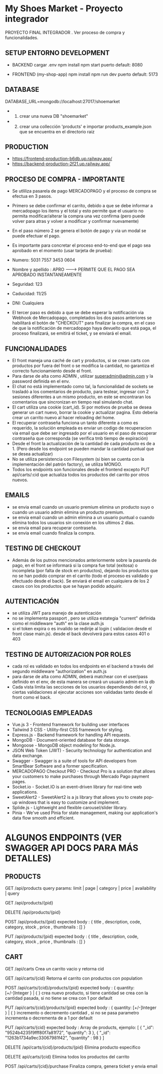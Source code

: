 # My Shoes Market - Proyecto integrador

PROYECTO FINAL INTEGRADOR . Ver proceso de compra y funcionalidades.

## SETUP ENTORNO DEVELOPMENT

- BACKEND
  cargar .env
  npm install
  npm start
  puerto default: 8080

- FRONTEND (my-shop-app)
  npm install
  npm run dev
  puerto default: 5173

## DATABASE

  DATABASE_URL=mongodb://localhost:27017/shoemarket
- 1. crear una nueva DB "shoemarket"
- 2. crear una collección 'products' e importar products_example.json que se encuentra en el directorio raiz

## PRODUCTION

- https://frontend-production-b6db.up.railway.app/
- https://backend-production-2f21.up.railway.app/


## PROCESO DE COMPRA - IMPORTANTE
- Se utliliza pasarela de pago MERCADOPAGO y el proceso de compra se efectua en 3 pasos.
- Primero se debe confirmar el carrito, debido a que se debe informar a mercadopago los items y el total y esto permite que el usuario no permita modificar/alterar la compra una vez confirma (pero puede volver para atras y volver a modificar y confirmar nuevamente)
- En el paso número 2 se genera el botón de pago y via un modal se puede efectuar el pago.
- Es importante para concretar el proceso end-to-end que el pago sea aprobado en el momento (usar tarjeta de prueba):

- Numero: 5031 7557 3453 0604
- Nombre y apellido : APRO  ---> PERMITE QUE EL PAGO SEA APROBADO INSTANTANEAMENTE
- Seguridad: 123
- Caducidad: 11/25
- DNI: Cualquiera

- El tercer paso es debido a que se debe esperar la notificación via Webhook de Mercadopago, completados los dos pasos anteriores se habilitará el botón de "CHECKOUT" para finalizar la compra, en el caso de que la notificación de mercadopago haya devuelto que está paga, el proceso finalizará, se emitirá el ticket, y se enviará el email.


## FUNCIONALIDADES
- El front maneja una caché de cart y productos, si se crean carts con productos por fuera del front o se modifica la cantidad, no garantiza el correcto funcionamiento desde el front.
- Para darse de alta como ADMIN , utilizar superadmin@admin.com y la password definida en el env.
- El chat no está implementado como tal, la funcionalidad de sockets se trasladó a los comentarios de producto, para testear, ingresar con 2 sesiones diferentes a un mismo producto, en este se encontraran los comentarios que sincronizan en tiempo real simulando chat.
- El cart utiliza una cookie (cart_id). Si por motivos de prueba se desea generar un cart nuevo, borrar la cookie y actualizar pagina. Esto deberia crear un carrito nuevo al hacer reloading del home.
- El recuperar contraseña funciona un tanto diferente a como es requerido, la solución empleada es enviar un codigo de recuperacion via email que debe ser ingresado por el usuario en el paso de recuperar contraseña que corresponda (se verifica tmb tiempo de expiración)
- Desde el front la actualizaciòn de la cantidad de cada producto es de a 1. (Pero desde los endpoint se pueden mandar la cantidad puntual que se desea actualizar)
- No se utiliza persistencia con Filesystem (si bien se cuenta con la implementación del patrón factory), se utiliza MONGO.
- Todos los endpoints son funcionales desde el frontend excepto PUT api/carts/:cid que actualiza todos los productos del carrito por otros nuevos.


## EMAILS
- se envia email cuando un usuario premium elimina un producto suyo o cuando un usuario admin elimina un producto premium.
- se envia email cuando un admin elimina a un usuario puntual o cuando elimina todos los usuarios sin conexión en los ultimos 2 días.
- se envia email para recuperar contraseña.
- se envia email cuando finaliza la compra.

## TESTING DE CHECKOUT

- Además de los putnos mencionados anteriormente sobre la pasarela de pago, en el front se informará si la compra fue total (exitosa) o incompleta (por falta de stock en productos), dejando los productos que no se han podido comprar en el carrito (todo el proceso es validado y efectuado desde el back). Se enviará el email en cualquiera de los 2 casos con los productos que se hayan podido adquirir.


## AUTENTICACIÓN

- se utiliza JWT para manejo de autenticación
- no se implementa passport , pero se utiliza estategia "current" definida como el middleware "auth" en la clase auth.js
- si el token expira o es invalido se redirije al login ( validacion desde el front clase main.js). desde el back devolverá para estos casos 401 o 403


## TESTING DE AUTORIZACION POR ROLES

- cada rol es validado en todos los endpoints en el backend a través del segundo middleware "authorization" en auth.js
- para darse de alta como ADMIN, deberá matchear con el user/pass definido en el env, de esta manera se creará un usuario admin en la db
- Cada vista limita las secciones de los usuarios dependiendo del rol, y ciertas validaciones al ejecutar acciones son validadas tanto desde el front como el back.



## TECNOLOGIAS EMPLEADAS

- Vue.js 3 - Frontend framework for building user interfaces
- Tailwind 3 CSS - Utility-first CSS framework for styling.
- Express.js - Backend framework for handling API requests.
- MongoDB - Document-oriented database for data storage.
- Mongoose - MongoDB object modeling for Node.js.
- JSON Web Token (JWT) - Security technology for authentication and data exchange.
- Swagger - Swagger is a suite of tools for API developers from SmartBear Software and a former specification.
- MERCADOPAGO Checkout PRO - Checkout Pro is a solution that allows your customers to make purchases through Mercado Pago payment pages.
- Socket.io - Socket.IO is an event-driven library for real-time web applications.
- SweetAlert2 - SweetAlert2 is a js library that allows you to create pop-up windows that is easy to customize and implement.
- Splide.js - Lightweight and flexible carousel/slider library.
- Pinia - We've used Pinia for state management, making our application's data flow smooth and efficient.


# ALGUNOS ENDPOINTS (VER SWAGGER API DOCS PARA MÁS DETALLES)

## PRODUCTS

GET /api/products
query params: limit | page | category | price | availability  | query

GET /api/products/{pid}

DELETE /api/products/{pid}

POST /api/products/{pid}
expected body : { title , description, code, category, stock , price , thumbnails : [] }

PUT /api/products/{pid}
expected body : { title , description, code, category, stock , price , thumbnails : [] }


## CART

GET /api/carts
Crea un carrito vacio y retorna cid

GET /api/carts/{cid}
Retorna el carrito con productos con population

POST /api/carts/{cid}/products/{pid}
expected body : { quantity: [+/-]Integer } | { }
crea nuevo producto, si tiene cantidad se crea con la cantidad pasada, si no tiene se crea con 1 por default

PUT /api/carts/{cid}/products/{pid}
expected body : { quantity: [+/-]Integer } | { }
incremento o decremento cantidad , si no se pasa parametro incrementa o decrementa de a 1 por default

PUT /api/carts/{cid}
expected body : Array de products, ejemplo:
[
  {
      "_id": "9524b4235f9fff80f7a81f72",
      "quantity": 3
  },
  {
      "_id": "1263b1734a9ec33067981f42",
      "quantity" : 98
  }
]

DELETE /api/carts/{cid}/products/{pid}
Elimina producto especifico

DELETE api/carts/{cid}
Elimina todos los productos del carrito

POST /api/carts/{cid}/purchase
Finaliza compra, genera ticket y envia email
